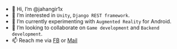 - 👋 Hi, I’m @jahangir1x
- 👀 I’m interested in `Unity`, `Django REST framework`.
- 🌱 I’m currently experimenting with `Augmented Reality` for Android.
- 💞️ I’m looking to collaborate on `Game development` and `Backend development`.
- 📫 Reach me via [FB](https://fb.me/rocky.0x00) or [Mail](mailto:x00jahangir@gmail.com)
<!---
x00jahangir/x00jahangir is a ✨ special ✨ repository because its `README.md` (this file) appears on your GitHub profile.
You can click the Preview link to take a look at your changes.
--->
